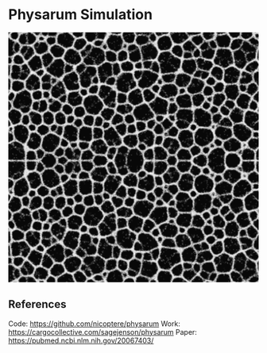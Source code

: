 # Physarum Simulation

![physarum](/src/keyshot.png/)

## References

Code: https://github.com/nicoptere/physarum
Work: https://cargocollective.com/sagejenson/physarum
Paper: https://pubmed.ncbi.nlm.nih.gov/20067403/
